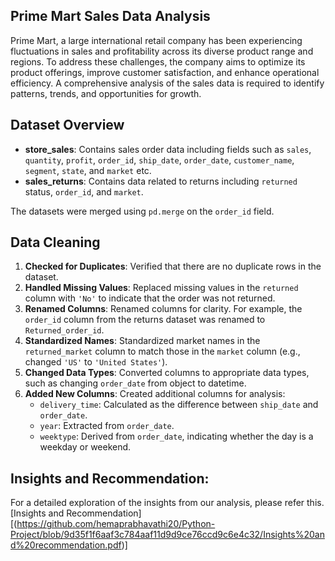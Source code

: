 ## Prime Mart Sales Data Analysis

Prime Mart, a large international retail company has been experiencing fluctuations in sales and profitability across its diverse product range and regions. To address these challenges, the company aims to optimize its product offerings, improve customer satisfaction, and enhance operational efficiency. A comprehensive analysis of the sales data is required to identify patterns, trends, and opportunities for growth.

## Dataset Overview

- **store_sales**: Contains sales order data including fields such as `sales`, `quantity`, `profit`, `order_id`, `ship_date`, `order_date`, `customer_name`, `segment`, `state`, and `market` etc.
- **sales_returns**: Contains data related to returns including `returned` status, `order_id`, and `market`.

The datasets were merged using `pd.merge` on the `order_id` field.

## Data Cleaning

1. **Checked for Duplicates**: Verified that there are no duplicate rows in the dataset.
2. **Handled Missing Values**: Replaced missing values in the `returned` column with `'No'` to indicate that the order was not returned.
3. **Renamed Columns**: Renamed columns for clarity. For example, the `order_id` column from the returns dataset was renamed to `Returned_order_id`.
4. **Standardized Names**: Standardized market names in the `returned_market` column to match those in the `market` column (e.g., changed `'US'` to `'United States'`).
5. **Changed Data Types**: Converted columns to appropriate data types, such as changing `order_date` from object to datetime.
6. **Added New Columns**: Created additional columns for analysis:
   - `delivery_time`: Calculated as the difference between `ship_date` and `order_date`.
   - `year`: Extracted from `order_date`.
   - `weektype`: Derived from `order_date`, indicating whether the day is a weekday or weekend.

## Insights and Recommendation:
 For a detailed exploration of the insights from our analysis, please refer this. [Insights and Recommendation][(https://github.com/hemaprabhavathi20/Python-Project/blob/9d35f1f6aaf3c784aaf11d9d9ce76ccd9c6e4c32/Insights%20and%20recommendation.pdf)]
